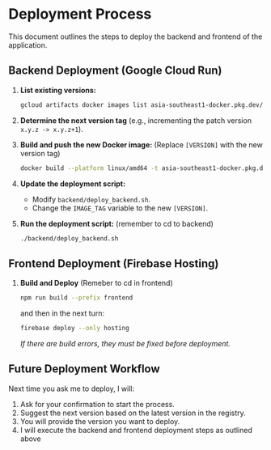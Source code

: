 # Deployment Process

This document outlines the steps to deploy the backend and frontend of the application.

## Backend Deployment (Google Cloud Run)

1.  **List existing versions:**
    ```bash
    gcloud artifacts docker images list asia-southeast1-docker.pkg.dev/fleet-automata-460507-p5/livesolve-repo --include-tags --filter='IMAGE ~ "backend-api$"'
    ```
2.  **Determine the next version tag** (e.g., incrementing the patch version `x.y.z -> x.y.z+1`).

3.  **Build and push the new Docker image:**
    (Replace `[VERSION]` with the new version tag)
    ```bash
    docker build --platform linux/amd64 -t asia-southeast1-docker.pkg.dev/fleet-automata-460507-p5/livesolve-repo/backend-api:[VERSION] -f backend/Dockerfile backend && docker push asia-southeast1-docker.pkg.dev/fleet-automata-460507-p5/livesolve-repo/backend-api:[VERSION]
    ```

4.  **Update the deployment script:**
    -   Modify `backend/deploy_backend.sh`.
    -   Change the `IMAGE_TAG` variable to the new `[VERSION]`.

5.  **Run the deployment script:** (remember to cd to backend)
    ```bash
    ./backend/deploy_backend.sh
    ```

## Frontend Deployment (Firebase Hosting)

1.  **Build and Deploy** (Remeber to cd in frontend)
    ```bash
    npm run build --prefix frontend 
    ```

    and then in the next turn:
     ```bash
    firebase deploy --only hosting
    ```
    *If there are build errors, they must be fixed before deployment.*


## Future Deployment Workflow

Next time you ask me to deploy, I will:
1.  Ask for your confirmation to start the process.
2.  Suggest the next version based on the latest version in the registry.
3.  You will provide the version you want to deploy.
4.  I will execute the backend and frontend deployment steps as outlined above